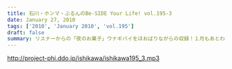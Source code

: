 ```yaml
---
title: 石川・ホンマ・ぶるんのBe-SIDE Your Life! vol.195-3
date: January 27, 2010
tags: ['2010', 'January 2010', 'vol.195']
draft: false
summary: リスナーからの「夜のお菓子」ウナギパイをほおばりながらの収録！１月もあとわずか！なにやら石川サンの「ビーサイサンタ」再編集もボチボチとの噂も！？NAMAE
---
```


http://project-phi.ddo.jp/ishikawa/ishikawa195_3.mp3

